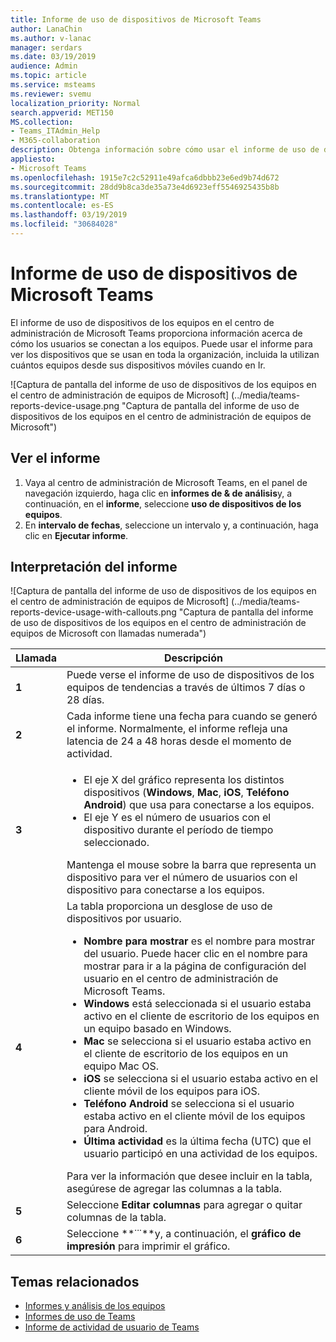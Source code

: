 ```yaml
---
title: Informe de uso de dispositivos de Microsoft Teams
author: LanaChin
ms.author: v-lanac
manager: serdars
ms.date: 03/19/2019
audience: Admin
ms.topic: article
ms.service: msteams
ms.reviewer: svemu
localization_priority: Normal
search.appverid: MET150
MS.collection:
- Teams_ITAdmin_Help
- M365-collaboration
description: Obtenga información sobre cómo usar el informe de uso de dispositivos de los equipos en el centro de administración de Microsoft Teams para ver el modo en que los usuarios de su organización se conectan a los equipos.
appliesto:
- Microsoft Teams
ms.openlocfilehash: 1915e7c2c52911e49afca6dbbb23e6ed9b74d672
ms.sourcegitcommit: 28dd9b8ca3de35a73e4d6923eff5546925435b8b
ms.translationtype: MT
ms.contentlocale: es-ES
ms.lasthandoff: 03/19/2019
ms.locfileid: "30684028"
---
```

# <a name="microsoft-teams-device-usage-report"></a>Informe de uso de dispositivos de Microsoft Teams

El informe de uso de dispositivos de los equipos en el centro de administración de Microsoft Teams proporciona información acerca de cómo los usuarios se conectan a los equipos. Puede usar el informe para ver los dispositivos que se usan en toda la organización, incluida la utilizan cuántos equipos desde sus dispositivos móviles cuando en Ir.  

![Captura de pantalla del informe de uso de dispositivos de los equipos en el centro de administración de equipos de Microsoft] (../media/teams-reports-device-usage.png "Captura de pantalla del informe de uso de dispositivos de los equipos en el centro de administración de equipos de Microsoft")

## <a name="view-the-report"></a>Ver el informe

1. Vaya al centro de administración de Microsoft Teams, en el panel de navegación izquierdo, haga clic en **informes de & de análisis**y, a continuación, en el **informe**, seleccione **uso de dispositivos de los equipos**. 
2. En **intervalo de fechas**, seleccione un intervalo y, a continuación, haga clic en **Ejecutar informe**. 

## <a name="interpret-the-report"></a>Interpretación del informe

![Captura de pantalla del informe de uso de dispositivos de los equipos en el centro de administración de equipos de Microsoft] (../media/teams-reports-device-usage-with-callouts.png "Captura de pantalla del informe de uso de dispositivos de los equipos en el centro de administración de equipos de Microsoft con llamadas numerada")

|Llamada |Descripción  |
|--------|-------------|
|**1**   |Puede verse el informe de uso de dispositivos de los equipos de tendencias a través de últimos 7 días o 28 días.  |
|**2**   |Cada informe tiene una fecha para cuando se generó el informe. Normalmente, el informe refleja una latencia de 24 a 48 horas desde el momento de actividad. |
|**3**   |<ul><li>El eje X del gráfico representa los distintos dispositivos (**Windows**, **Mac**, **iOS**, **Teléfono Android**) que usa para conectarse a los equipos. </li><li>El eje Y es el número de usuarios con el dispositivo durante el período de tiempo seleccionado.</li> </ul>Mantenga el mouse sobre la barra que representa un dispositivo para ver el número de usuarios con el dispositivo para conectarse a los equipos.|
|**4**   |La tabla proporciona un desglose de uso de dispositivos por usuario. <ul><li>**Nombre para mostrar** es el nombre para mostrar del usuario. Puede hacer clic en el nombre para mostrar para ir a la página de configuración del usuario en el centro de administración de Microsoft Teams. </li><li>**Windows** está seleccionada si el usuario estaba activo en el cliente de escritorio de los equipos en un equipo basado en Windows.</li><li>**Mac** se selecciona si el usuario estaba activo en el cliente de escritorio de los equipos en un equipo Mac OS. </li> <li>**iOS** se selecciona si el usuario estaba activo en el cliente móvil de los equipos para iOS.</li><li>**Teléfono Android** se selecciona si el usuario estaba activo en el cliente móvil de los equipos para Android. <li>**Última actividad** es la última fecha (UTC) que el usuario participó en una actividad de los equipos.</li> </ul> Para ver la información que desee incluir en la tabla, asegúrese de agregar las columnas a la tabla. |
|**5**   |Seleccione **Editar columnas** para agregar o quitar columnas de la tabla. |
|**6**   |Seleccione **˙˙˙**y, a continuación, el **gráfico de impresión** para imprimir el gráfico. |

## <a name="related-topics"></a>Temas relacionados
- [Informes y análisis de los equipos](teams-reporting-reference.md)
- [Informes de uso de Teams](teams-usage-report.md)
- [Informe de actividad de usuario de Teams](user-activity-report.md)
